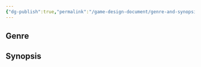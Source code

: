 ```yaml
---
{"dg-publish":true,"permalink":"/game-design-document/genre-and-synopsis/"}
---
```


## Genre


## Synopsis



